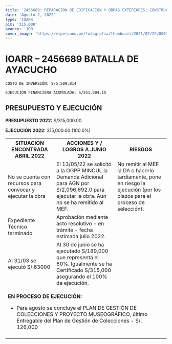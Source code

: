 ```yaml
---
title: '2456689: REPARACION DE EDIFICACION Y OBRAS EXTERIORES; CONSTRUCCION DE BAÑO O SERVICIOS SANITARIOS; ADQUISICION DE MUSEOGRAFIA; EN EL(LA) MONUMENTO CONMEMORATIVO DE LA BATALLA DE AYACUCHO (OBELISCO), DISTRITO DE QUINUA, PROVINCIA HUAMANGA, DEPARTAMENTO AYACUCHO'
date: 'Agosto 2, 2022'
type: 'IOARR'
pim: '315,000'
avance: '100'
cover_image: 'https://elperuano.pe/fotografia/thumbnail/2021/07/29/000125350M.jpg'
---
```

# IOARR – 2456689 BATALLA DE AYACUCHO

`COSTO DE INVERSIÓN: S/5,509,814`

`EJECUCIÓN FINANCIERA ACUMULADA: S/551,604.15`

## PRESUPUESTO Y EJECUCIÓN

**PRESUPUESTO 2022:** S/315,000.00

**EJECUCIÓN 2022:** 315,000.00 (100.0%)

<table>

<tr>
<th>SITUACION ENCONTRADA ABRIL 2022
</th>
<th>ACCIONES Y / LOGROS A JUNIO 2022</th>
<th>RIESGOS</th>
</tr>

<tr>
<td>No se cuenta con recursos para convocar y ejecutar la obra</td>
<td>El 13/05/22 se solicitó a la OGPP MINCUL la Demanda Adicional para AGN por S/2,096,692.0 para ejecutar la obra. Aun no se ha remitido al MEF.</td>
<td>No remitir al MEF la DA o hacerlo tardíamente, pone en riesgo la ejecución (por los plazos para el proceso de selección).</td>
</tr>

<tr>
<td>Expediente Técnico terminado </td>
<td>Aprobación mediante acto resolutivo - en trámite - fecha estimada julio 2022.</td>
<td></td>
</tr>

<tr>
<td>Al 31/03 se ejecutó S/.63000 </td>
<td>Al 30 de junio se ha ejecutado S/189,000 que representa el 60%. Igualmente se ha Certificado S/315,000 asegurando el 100% de ejecución.</td>
<td></td>
</tr>

<tr>
<td colspan="3">

**EN PROCESO DE EJECUCIÓN:**

* Para agosto se concluye el PLAN DE GESTIÓN DE COLECCIONES Y PROYECTO MUSEOGRÁFICO, último Entregable del Plan de Gestión de Colecciones - S/. 126,000
</td>
</tr>

<tr>
<td></td>
<td></td>
<td></td>
</tr>

</table>
